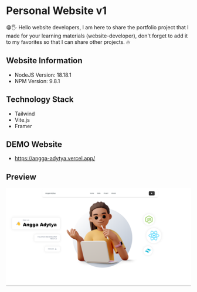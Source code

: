 # Personal Website v1

😁🖐️ Hello website developers, I am here to share the portfolio project that I made for your learning materials (website-developer), don't forget to add it to my favorites so that I can share other projects. 🔥

## Website Information
- NodeJS Version: 18.18.1
- NPM Version: 9.8.1

## Technology Stack
- Tailwind
- Vite.js
- Framer

## DEMO Website
- https://angga-adytya.vercel.app/

## Preview
![Preview](src/assets/projects/AnggaPorto.png)
